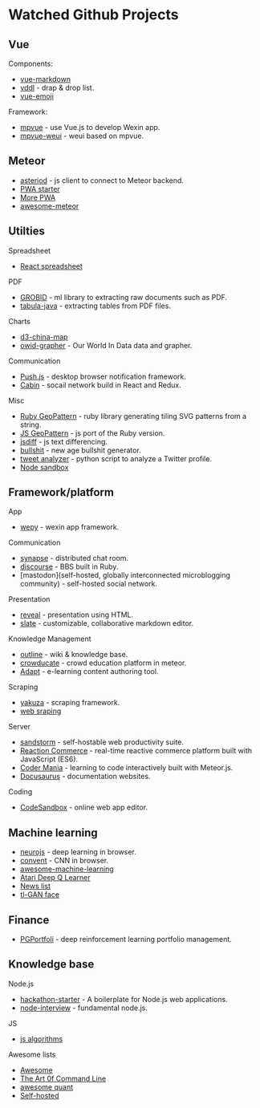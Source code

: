 # Watched Github Projects

## Vue

Components:

* [vue-markdown](https://github.com/miaolz123/vue-markdown)
* [vddl](https://github.com/hejianxian/vddl) - drap & drop list.
* [vue-emoji](https://github.com/rishiqing/vue-emoji)

Framework:

* [mpvue](https://github.com/Meituan-Dianping/mpvue) - use Vue.js to develop Wexin app.
* [mpvue-weui](https://github.com/KuangPF/mpvue-weui) - weui based on mpvue.

## Meteor

* [asteriod](https://github.com/mondora/asteroid) - js client to connect to Meteor backend.
* [PWA starter](https://github.com/fede-rodes/meteor-apollo-starter-kit)
* [More PWA](https://github.com/CodeFTW/future-web)
* [awesome-meteor](https://github.com/Urigo/awesome-meteor)

## Utilties

Spreadsheet

* [React spreadsheet](https://github.com/felixrieseberg/React-Spreadsheet-Component)

PDF

* [GROBID](https://github.com/kermitt2/grobid) - ml library to extracting raw documents such as PDF.
* [tabula-java](https://github.com/tabulapdf/tabula-java) -  extracting tables from PDF files.

Charts

* [d3-china-map](https://github.com/clemsos/d3-china-map)
* [owid-grapher](https://github.com/owid/owid-grapher) - Our World In Data data and grapher.

Communication

* [Push.js](https://github.com/Nickersoft/push.js) - desktop browser notification framework.
* [Cabin](https://github.com/GetStream/stream-react-example) - socail network build in React and Redux.

Misc

* [Ruby GeoPattern](https://github.com/jasonlong/geo_pattern) - ruby library generating tiling SVG patterns from a string.
* [JS GeoPattern](https://github.com/btmills/geopattern) - js port of the Ruby version.
* [jsdiff](https://github.com/kpdecker/jsdiff) - js text differencing.
* [bullshit](https://github.com/sebpearce/bullshit) - new age bullshit generator.
* [tweet analyzer](https://github.com/x0rz/tweets_analyzer) - python script to analyze a Twitter profile.
* [Node sandbox](https://github.com/patriksimek/vm2#cross-sandbox-relationships)

## Framework/platform

App

* [wepy](https://github.com/Tencent/wepy) - wexin app framework.

Communication

* [synapse](https://github.com/matrix-org/synapse) - distributed chat room.
* [discourse](https://github.com/discourse/discourse) - BBS built in Ruby.
* [mastodon](self-hosted, globally interconnected microblogging community) - self-hosted social network.

Presentation

* [reveal](https://github.com/hakimel/reveal.js) - presentation using HTML.
* [slate](https://github.com/ianstormtaylor/slate) - customizable, collaborative markdown editor.

Knowledge Management

* [outline](https://github.com/outline/outline) - wiki & knowledge base.
* [crowducate](https://github.com/Crowducate/crowducate-platform) - crowd education platform in meteor.
* [Adapt](https://github.com/adaptlearning/adapt_framework) - e-learning content authoring tool.

Scraping

* [yakuza](https://github.com/dennishu001/yakuza) - scraping framework.
* [web sraping](https://github.com/dennishu001/awesome-web-scraping)

Server

* [sandstorm](https://github.com/dennishu001/sandstorm) - self-hostable web productivity suite.
* [Reaction Commerce](https://github.com/reactioncommerce/reaction) - real-time reactive commerce platform built with JavaScript (ES6).
* [Coder Mania](https://github.com/jlevy/the-art-of-command-line) - learning to code interactively built with Meteor.js.
* [Docusaurus](https://github.com/facebook/Docusaurus) - documentation websites.

Coding

* [CodeSandbox](https://github.com/CompuIves/codesandbox-client) - online web app editor.

## Machine learning

* [neurojs](https://github.com/janhuenermann/neurojs) - deep learning in browser.
* [convent](https://github.com/karpathy/convnetjs) - CNN in browser.
* [awesome-machine-learning](https://github.com/josephmisiti/awesome-machine-learning)
* [Atari Deep Q Learner](https://github.com/kuz/DeepMind-Atari-Deep-Q-Learner)
* [News list](https://github.com/basicmi/AI-Chip-List)
* [tl-GAN face](https://github.com/SummitKwan/transparent_latent_gan)

## Finance

* [PGPortfoli](https://github.com/ZhengyaoJiang/PGPortfolio) - deep reinforcement learning portfolio management.

## Knowledge base

Node.js

* [hackathon-starter](https://github.com/sahat/hackathon-starter) - A boilerplate for Node.js web applications.
* [node-interview](https://github.com/ElemeFE/node-interview/blob/master/sections/en-us/common.md) - fundamental node.js.

JS

* [js algorithms](https://github.com/trekhleb/javascript-algorithms)

Awesome lists

* [Awesome](https://github.com/sindresorhus/awesome)
* [The Art 0f Command Line](https://github.com/jlevy/the-art-of-command-line)
* [awesome quant](https://github.com/wilsonfreitas/awesome-quant)
* [Self-hosted](https://github.com/Kickball/awesome-selfhosted)

